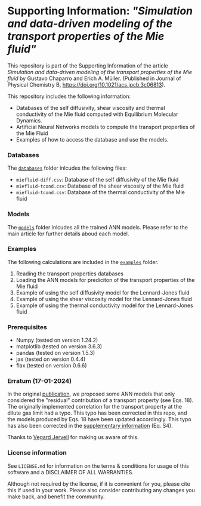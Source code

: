 # Supporting Information: *"Simulation and data-driven modeling of the transport properties of the Mie fluid"*

This repository is part of the Supporting Information of the article *Simulation and data-driven modeling of the transport properties of the Mie fluid* by Gustavo Chaparro and Erich A. Müller. (Published in Journal of Physical Chemistry B, https://doi.org/10.1021/acs.jpcb.3c06813).

This repository includes the following information:
- Databases of the self diffusivity, shear viscosity and thermal conductivity of the Mie fluid computed with Equilibrium Molecular Dynamics.
- Artificial Neural Networks models to compute the transport properties of the Mie Fluid
- Examples of how to access the database and use the models.


### Databases

The [``databases``](./databases) folder inlcudes the following files:
- `miefluid-diff.csv`: Database of the self diffusivity of the Mie fluid
- `miefluid-tcond.csv`: Database of the shear viscosity of the Mie fluid
- `miefluid-tcond.csv`: Database of the thermal conductivity of the Mie fluid

### Models

The [``models``](./models) folder inlcudes all the trained ANN models. Please refer to the main article for further details aboud each model.

### Examples

The following calculations are included in the [``examples``](./examples) folder.

1. Reading the transport properties databases
2. Loading the ANN models for prediciton of the transport properties of the Mie fluid
3. Example of using the self diffusivity model for the Lennard-Jones fluid
4. Example of using the shear viscosity model for the Lennard-Jones fluid
5. Example of using the thermal conductivity model for the Lennard-Jones fluid

### Prerequisites

- Numpy (tested on version 1.24.2)
- matplotlib (tested on version 3.6.3)
- pandas (tested on version 1.5.3)
- jax (tested on version 0.4.4)
- flax (tested on version 0.6.6)

### Erratum (17-01-2024)

In the original [publication](https://doi.org/10.1021/acs.jpcb.3c06813), we proposed some ANN models that only considered the "residual" contribution of a transport property (see Eqs. 18). The originally implemented correlation for the transport property at the dilute gas limit had a typo. This typo has been corrected in this repo, and the models produced by Eqs. 18 have been updated accordingly. This typo has also been corrected in the [supplementary information](./SI_Transport_Properties_Mie_fluid.pdf) (Eq. S4).

Thanks to [Vegard Jervell](https://github.com/vegardjervell) for making us aware of this.

### License information

See ``LICENSE.md`` for information on the terms & conditions for usage of this software and a DISCLAIMER OF ALL WARRANTIES.

Although not required by the license, if it is convenient for you, please cite this if used in your work. Please also consider contributing any changes you make back, and benefit the community.
